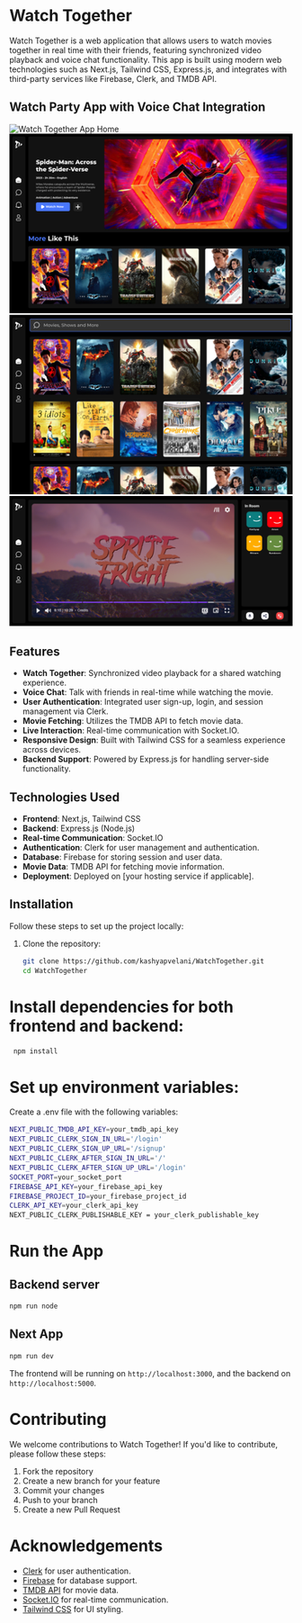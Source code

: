# Watch Together

Watch Together is a web application that allows users to watch movies together in real time with their friends, featuring synchronized video playback and voice chat functionality. This app is built using modern web technologies such as Next.js, Tailwind CSS, Express.js, and integrates with third-party services like Firebase, Clerk, and TMDB API.


## Watch Party App with Voice Chat Integration
![Watch Together App Home](./assets/Home.jpeg)
![Watch Together App Details Page](./assets/Details%20Page.jpg)
![Watch Together App Search Page](./assets/Search%20Page.jpg)
![Watch Together App Video Player](./assets/Video%20Player.png)

## Features

- **Watch Together**: Synchronized video playback for a shared watching experience.
- **Voice Chat**: Talk with friends in real-time while watching the movie.
- **User Authentication**: Integrated user sign-up, login, and session management via Clerk.
- **Movie Fetching**: Utilizes the TMDB API to fetch movie data.
- **Live Interaction**: Real-time communication with Socket.IO.
- **Responsive Design**: Built with Tailwind CSS for a seamless experience across devices.
- **Backend Support**: Powered by Express.js for handling server-side functionality.

## Technologies Used

- **Frontend**: Next.js, Tailwind CSS
- **Backend**: Express.js (Node.js)
- **Real-time Communication**: Socket.IO
- **Authentication**: Clerk for user management and authentication.
- **Database**: Firebase for storing session and user data.
- **Movie Data**: TMDB API for fetching movie information.
- **Deployment**: Deployed on [your hosting service if applicable].

## Installation

Follow these steps to set up the project locally:

1. Clone the repository:
   ```bash
   git clone https://github.com/kashyapvelani/WatchTogether.git
   cd WatchTogether
   ```
# Install dependencies for both frontend and backend:
   ```bash
    npm install
   ```
# Set up environment variables:
Create a .env file with the following variables:
```bash
NEXT_PUBLIC_TMDB_API_KEY=your_tmdb_api_key
NEXT_PUBLIC_CLERK_SIGN_IN_URL='/login'
NEXT_PUBLIC_CLERK_SIGN_UP_URL='/signup'
NEXT_PUBLIC_CLERK_AFTER_SIGN_IN_URL='/'
NEXT_PUBLIC_CLERK_AFTER_SIGN_UP_URL='/login'
SOCKET_PORT=your_socket_port
FIREBASE_API_KEY=your_firebase_api_key
FIREBASE_PROJECT_ID=your_firebase_project_id
CLERK_API_KEY=your_clerk_api_key
NEXT_PUBLIC_CLERK_PUBLISHABLE_KEY = your_clerk_publishable_key
```
# Run the App
## Backend server
```bash
npm run node
```
## Next App
```bash
npm run dev
```
The frontend will be running on ```http://localhost:3000```, and the backend on ```http://localhost:5000```.

# Contributing
We welcome contributions to Watch Together! If you'd like to contribute, please follow these steps:

1. Fork the repository
2. Create a new branch for your feature
3. Commit your changes
4. Push to your branch
5. Create a new Pull Request

# Acknowledgements
- [Clerk](https://clerk.com/docs/quickstarts/nextjs) for user authentication.
- [Firebase](https://firebase.google.com) for database support.
- [TMDB API](https://www.themoviedb.org/documentation/api) for movie data.
- [Socket.IO](https://socket.io/docs/v4/server-installation/) for real-time communication.
- [Tailwind CSS](https://tailwindcss.com/docs/installation) for UI styling.
